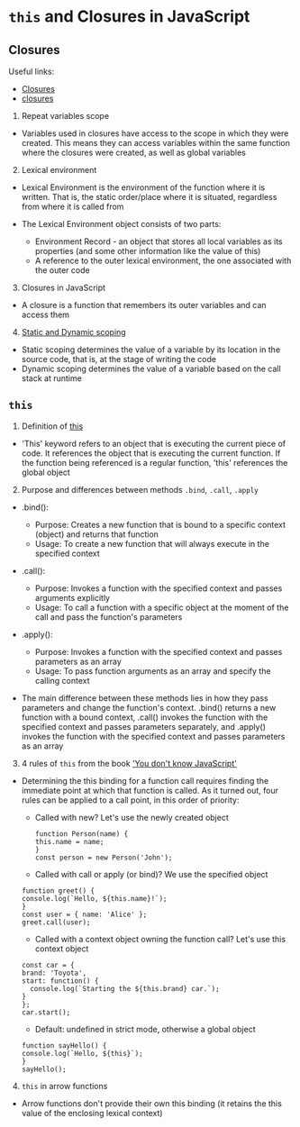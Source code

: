 # `this` and Closures in JavaScript

## Closures

Useful links:

- [Closures](https://developer.mozilla.org/en-US/docs/Web/JavaScript/Closures)
- [closures](https://uk.javascript.info/closure)

1. Repeat variables scope

- Variables used in closures have access to the scope in which they were created. This means they can access variables within the same function where the closures were created, as well as global variables

2. Lexical environment

- Lexical Environment is the environment of the function where it is written. That is, the static order/place where it is situated, regardless from where it is called from

- The Lexical Environment object consists of two parts:
  - Environment Record - an object that stores all local variables as its properties (and some other information like the value of this)
  - A reference to the outer lexical environment, the one associated with the outer code

3. Closures in JavaScript

- A closure is a function that remembers its outer variables and can access them

4. [Static and Dynamic scoping](https://www.linkedin.com/pulse/static-dynamic-scoping-javascript-wafula-allan/)

- Static scoping determines the value of a variable by its location in the source code, that is, at the stage of writing the code
- Dynamic scoping determines the value of a variable based on the call stack at runtime

## `this`

1. Definition of [this](https://developer.mozilla.org/en-US/docs/Web/JavaScript/Reference/Operators/this)

- 'This' keyword refers to an object that is executing the current piece of code. It references the object that is executing the current function. If the function being referenced is a regular function, 'this' references the global object

2. Purpose and differences between methods `.bind`, `.call`, `.apply`

- .bind():

  - Purpose: Creates a new function that is bound to a specific context (object) and returns that function
  - Usage: To create a new function that will always execute in the specified context

- .call():

  - Purpose: Invokes a function with the specified context and passes arguments explicitly
  - Usage: To call a function with a specific object at the moment of the call and pass the function's parameters

- .apply():

  - Purpose: Invokes a function with the specified context and passes parameters as an array
  - Usage: To pass function arguments as an array and specify the calling context

- The main difference between these methods lies in how they pass parameters and change the function's context. .bind() returns a new function with a bound context, .call() invokes the function with the specified context and passes parameters separately, and .apply() invokes the function with the specified context and passes parameters as an array

3. 4 rules of `this` from the book ['You don't know JavaScript'](https://github.com/azat-io/you-dont-know-js-ru/blob/master/this%20%26%20object%20prototypes/README.md#you-dont-know-js-this--object-prototypes)

- Determining the this binding for a function call requires finding the immediate point at which that function is called. As it turned out, four rules can be applied to a call point, in this order of priority:

  - Called with new? Let's use the newly created object

    ```
    function Person(name) {
    this.name = name;
    }
    const person = new Person('John');
    ```

  - Called with call or apply (or bind)? We use the specified object

  ```
  function greet() {
  console.log(`Hello, ${this.name}!`);
  }
  const user = { name: 'Alice' };
  greet.call(user);
  ```

  - Called with a context object owning the function call? Let's use this context object

  ```
  const car = {
  brand: 'Toyota',
  start: function() {
    console.log(`Starting the ${this.brand} car.`);
  }
  };
  car.start();
  ```

  - Default: undefined in strict mode, otherwise a global object

  ```
  function sayHello() {
  console.log(`Hello, ${this}`);
  }
  sayHello();
  ```

4. `this` in arrow functions

- Arrow functions don't provide their own this binding (it retains the this value of the enclosing lexical context)
